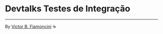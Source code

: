 # Devtalks Testes de Integração

----------
By [Victor B. Fiamoncini](https://github.com/Victor-Fiamoncini) ☕️
